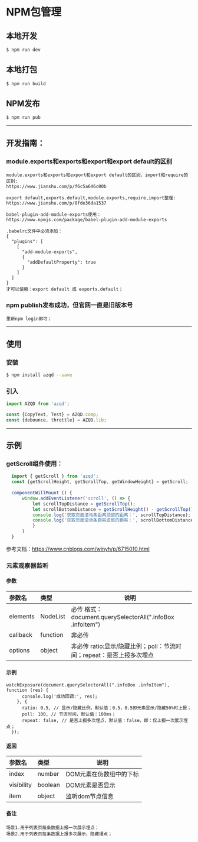 # NPM包管理

## 本地开发

```bash
$ npm run dev
```

## 本地打包

```bash
$ npm run build
```

## NPM发布

```bash
$ npm run pub
```


---


## 开发指南：

### module.exports和exports和export和export default的区别

    module.exports和exports和export和export default的区别，import和require的区别:
    https://www.jianshu.com/p/f6c5a646c00b
    
    export default,exports.default,module.exports,require,import整理:
    https://www.jianshu.com/p/8fde36da1537
    
    babel-plugin-add-module-exports使用：
    https://www.npmjs.com/package/babel-plugin-add-module-exports
    
    .babelrc文件中必须添加：
    {
      "plugins": [
        [
          "add-module-exports",
          {
            "addDefaultProperty": true
          }
        ]
      ]
    }
    才可以使用：export default 或 exports.default；

### npm publish发布成功，但官网一直是旧版本号

    重新npm login即可；


---


## 使用

### 安装

```bash
$ npm install azqd --save
```

### 引入

```js
import AZQD from 'azqd';

const {CopyText, Test} = AZQD.comp;
const {debounce, throttle} = AZQD.lib;
```


---


## 示例

### getScroll组件使用：
```js
  import { getScroll } from 'azqd';
  const {getScrollHeight, getScrollTop, getWindowHeight} = getScroll;
  
  componentWillMount () {
      window.addEventListener('scroll', () => {
          let scrollTopDistance = getScrollTop();
          let scrollBottomDistance = getScrollHeight() - getScrollTop() - getWindowHeight();
          console.log('获取页面滚动条距离顶部的距离：', scrollTopDistance);
          console.log('获取页面滚动条距离底部的距离：', scrollBottomDistance);
          }
      )
  }
```
参考文档：https://www.cnblogs.com/winyh/p/6715010.html


### 元素观察器监听

#### 参数

| 参数名    | 类型   | 说明                                      |
| :-------- | :----- | ----------------------------------------- |
| elements  | NodeList | 必传 格式：document.querySelectorAll(".infoBox .infoItem")    |
| callback  | function | 非必传  |
| options   | object | 非必传 ratio:显示/隐藏比例；poll：节流时间；repeat：是否上报多次埋点 |

#### 示例

    watchExposure(document.querySelectorAll(".infoBox .infoItem"), function (res) {
          console.log('成功回调:', res);
        }, {
          ratio: 0.5, // 显示/隐藏比例，默认值：0.5，0.5即元素显示/隐藏50%时上报；
          poll: 100, // 节流时间，默认值：100ms；
          repeat: false, // 是否上报多次埋点，默认值：false，即：仅上报一次展示埋点；
      });

#### 返回

| 参数名 | 类型    | 说明  |
| :----- | :------ | ----- |
| index      | number | DOM元素在伪数组中的下标 |
| visibility | boolean| DOM元素是否显示 |
| item       | object | 监听dom节点信息 |

#### 备注

    场景1.用于列表页每条数据上报一次展示埋点；
    场景2.用于列表页每条数据上报多次展示、隐藏埋点；